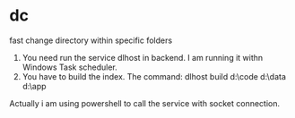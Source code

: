 # dc
fast change directory within specific folders

1. You need run the service dlhost in backend. I am running it withn Windows Task scheduler.
2. You have to build the index. The command: dlhost build d:\code d:\data d:\app

Actually i am using powershell to call the service with socket connection.
